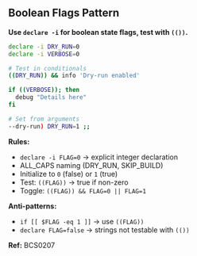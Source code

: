 ## Boolean Flags Pattern

**Use `declare -i` for boolean state flags, test with `(())`.**

```bash
declare -i DRY_RUN=0
declare -i VERBOSE=0

# Test in conditionals
((DRY_RUN)) && info 'Dry-run enabled'

if ((VERBOSE)); then
  debug "Details here"
fi

# Set from arguments
--dry-run) DRY_RUN=1 ;;
```

**Rules:**
- `declare -i FLAG=0` → explicit integer declaration
- ALL_CAPS naming (DRY_RUN, SKIP_BUILD)
- Initialize to `0` (false) or `1` (true)
- Test: `((FLAG))` → true if non-zero
- Toggle: `((FLAG)) && FLAG=0 || FLAG=1`

**Anti-patterns:**
- `if [[ $FLAG -eq 1 ]]` → use `((FLAG))`
- `declare FLAG=false` → strings not testable with `(())`

**Ref:** BCS0207

